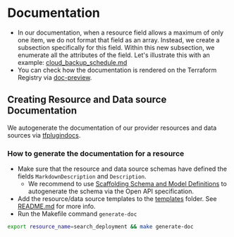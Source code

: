 # Documentation

- In our documentation, when a resource field allows a maximum of only one item, we do not format that field as an array. Instead, we create a subsection specifically for this field. Within this new subsection, we enumerate all the attributes of the field. Let's illustrate this with an example: [cloud_backup_schedule.md](https://github.com/mongodb/terraform-provider-mongodbatlas/blob/master/docs/resources/cloud_backup_schedule.md?plain=1#L207)
- You can check how the documentation is rendered on the Terraform Registry via [doc-preview](https://registry.terraform.io/tools/doc-preview).

## Creating Resource and Data source Documentation
We autogenerate the documentation of our provider resources and data sources via [tfplugindocs](https://github.com/hashicorp/terraform-plugin-docs).

### How to generate the documentation for a resource
- Make sure that the resource and data source schemas have defined the fields `MarkdownDescription` and `Description`.
  - We recommend to use [Scaffolding Schema and Model Definitions](#scaffolding-schema-and-model-definitions) to autogenerate the schema via the Open API specification.
- Add the resource/data source templates to the [templates](https://github.com/mongodb/terraform-provider-mongodbatlas/blob/master/templates) folder. See [README.md](https://github.com/mongodb/terraform-provider-mongodbatlas/blob/master/templates/README.md) for more info.
- Run the Makefile command `generate-doc`
```bash
export resource_name=search_deployment && make generate-doc
```
